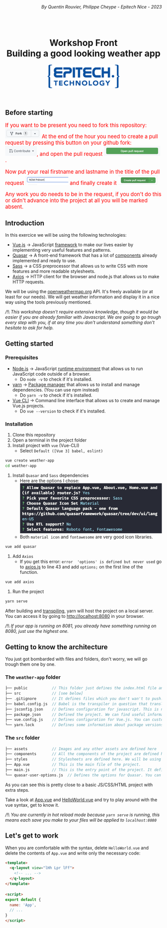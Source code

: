<div align="right"><i>By Quentin Rouvier, Philippe Cheype - Epitech Nice - 2023</i></div></br></br></br>
<div align="center">
<h1>Workshop Front</br>Building a good looking weather app</h1>
<a href="https://indigen.com/"><img height="75" alt="Indigen Solutions" src="assets/epitech_logo.png" /></a>
</div></br></br>



## Before starting

<div style="color: red; font-size: 1.2em">
If you want to be present you need to fork this repository: <img src="assets/git/fork.png" alt="" height="32px" /> At the end of the hour you need to create a pull request by pressing this button on your github fork: <img src="assets/git/contribute.png" alt="" height="32px" />, and open the pull request <img src="assets/git/open_pull.png" alt="" height="32px" />.

Now put your real firstname and lastname in the title of the pull request <img src="assets/git/name_pull.png" alt="" height="32px" /> and finally create it <img src="assets/git/create_pull.png" alt="" height="32px" />

Any work you do needs to be in the request, if you don't do this or didn't advance into the project at all you will be marked absent.
</div>


## Introduction

In this exercice we will be using the following technologies:
- [Vue.js](https://vuejs.org/) -> JavaScript <u>[framework](https://www.wikiwand.com/en/Software%20framework)</u> to make our lives easier by implementing very useful features and patterns.
- [Quasar](https://quasar.dev/) -> A front-end framework that has a lot of <u>[components](https://developer.mozilla.org/en-US/docs/Web/Web_Components)</u> already implemented and ready to use.
- [Sass](https://sass-lang.com/) -> a CSS preprocessor that allows us to write CSS with more features and more readable stylesheets.
- [Axios](https://github.com/axios/axios) -> HTTP client for the browser and node.js that allows us to make HTTP requests.

We will be using the [openweathermap.org](https://openweathermap.org/) API. It's freely available (or at least for our needs).
We will get weather information and display it in a nice way using the tools previously mentioned.

_/!\ This workshop doesn't require extensive knowledge, though it would be easier if you are already familiar with Javascript. We are going to go trough every step with you, if at any time you don't understand something don't hesitate to ask for help._



## Getting started

### Prerequisites

- [Node.js](https://nodejs.org/en/) -> JavaScript <u>[runtime environment](https://www.wikiwand.com/en/Runtime_system)</u> that allows us to run JavaScript code outside of a browser.
  + Do `node -v` to check if it's installed.
- [yarn](https://yarnpkg.com/) -> <u>[Package manager](https://www.wikiwand.com/en/Package_manager)</u> that allows us to install and manage dependencies. (You can use npm instead)
  + Do `yarn -v` to check if it's installed.
- [Vue CLI](https://cli.vuejs.org/) -> Command line interface that allows us to create and manage Vue.js projects.
  + Do `vue --version` to check if it's installed.

### Installation

1. Clone this repository
2. Open a terminal in the project folder
3. Install project with `vue` (Vue-CLI)
    * Select `Default ([Vue 3] babel, eslint)`
```bash
vue create weather-app
cd weather-app
```
1. Install `Quasar` and `Sass` dependencies
    * Here are the options I chose:</br><img src="assets/quasar_prefs.png" alt="Dont hesitate to aks for help if you don't know what to choose when configuring" width="500px" />
    * Both `material icon` and `fontawesome` are very good icon libraries.
```bash
vue add quasar
```
1. Add `Axios`
    * If you get this error: `error  'options' is defined but never used` go to [axios.js](weather-app/src/plugins/axios.js) to line 43 and add `options;` on the first line of the function.
```bash
vue add axios
```
1. Run the project
```bash
yarn serve
```

After building and <u>[transpiling](https://www.wikiwand.com/en/Source-to-source_compiler)</u>, yarn will host the project on a local server. You can access it by going to [http://localhost:8080](http://localhost:8080) in your browser.

_/!\ If your app is running on 8081, you already have something running on 8080, just use the highest one._



## Getting to know the architecture

You just got bombarded with files and folders, don't worry, we will go trough them one by one.

### The `weather-app` folder
```c
├── public           // This folder just defines the index.html file and some related elements.
├── src              // [see below]
├── .gitignore       // It defines files which you don't wan't to push.
├── babel.config.js  // Babel is the transpiler in question that translates Vue.js to JavaScript. You can configure it here.
├── jsconfig.json    // Defines configuration for javascript. This is not too known but you can customize your JS.
├── package.json     // Defined the project. We can find useful information and packages here.
├── vue.config.js    // Defines configuration for Vue.js. You can customize your Vue.js here.
└── yarn.lock        // Defines some information about package versions. You don't need to worry about it.
```

### The `src` folder
```c
├── assets           // Images and any other assets are defined here
├── components       // All the components of the project are defined here, components are the building blocks of an app.
├── styles           // Stylesheets are defined here. We will be using Sass. You can also find default quasar styles.
├── App.vue          // This is the main file of the project.
├── main.js          // This is the entry point of the project. It defines the Vue.js instance and links modules.
└── quasar-user-options.js  // Defines the options for Quasar. You can customize it here.
```

As you can see this is pretty close to a basic JS/CSS/HTML project with extra steps.

Take a look at [App.vue](weather-app/src/App.vue) and [HelloWorld.vue](weather-app/src/components/HelloWorld.vue) and try to play around with the vue syntax, get to know it.

_/!\ You are currently in hot reload mode because `yarn serve` is running, this means each save you make to your files will be applied to `localhost:8080`_



## Let's get to work

When you are comfortable with the syntax, delete `HelloWorld.vue` and delete the contents of `App.vue` and write only the necessary code:

```html
<template>
  <q-layout view="lHh Lpr lFf">
    <!-- ... -->
  </q-layout>
</template>

<script>
export default {
  name: 'App',
  // ...
}
</script>
```
